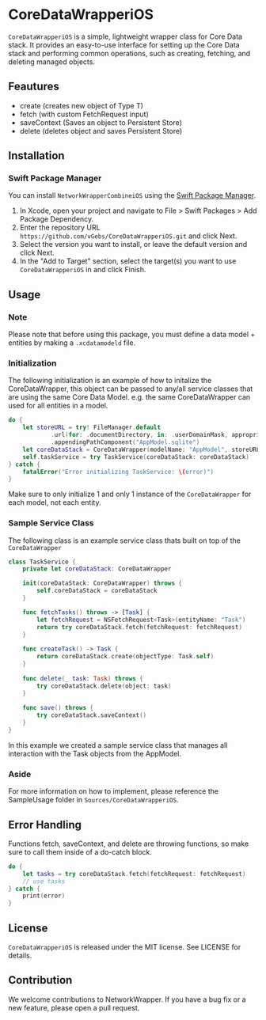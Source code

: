 # CoreDataWrapperiOS

`CoreDataWrapperiOS` is a simple, lightweight wrapper class for Core Data stack. It provides an easy-to-use interface for setting up the Core Data stack and performing common operations, such as creating, fetching, and deleting managed objects.

## Feautures

- create (creates new object of Type T)
- fetch (with custom FetchRequest input)
- saveContext (Saves an object to Persistent Store)
- delete (deletes object and saves Persistent Store)

## Installation

### Swift Package Manager

You can install `NetworkWrapperCombineiOS` using the [Swift Package Manager](https://swift.org/package-manager/).

1. In Xcode, open your project and navigate to File > Swift Packages > Add Package Dependency.
2. Enter the repository URL `https://github.com/vGebs/CoreDataWrapperiOS.git` and click Next.
3. Select the version you want to install, or leave the default version and click Next.
4. In the "Add to Target" section, select the target(s) you want to use `CoreDataWrapperiOS` in and click Finish.

## Usage

### Note

Please note that before using this package, you must define a data model + entities by making a `.xcdatamodeld` file.

### Initialization

The following initialization is an example of how to initalize the CoreDataWrapper, this object can be passed to any/all service classes that are using the same Core Data Model. e.g. the same CoreDataWrapper can used for all entities in a model.

```swift
do {
    let storeURL = try! FileManager.default
            .url(for: .documentDirectory, in: .userDomainMask, appropriateFor: nil, create: true)
            .appendingPathComponent("AppModel.sqlite")
    let coreDataStack = CoreDataWrapper(modelName: "AppModel", storeURL: storeURL)
    self.taskService = try TaskService(coreDataStack: coreDataStack)
} catch {
    fatalError("Error initializing TaskService: \(error)")
}
```

Make sure to only initialize 1 and only 1 instance of the `CoreDataWrapper` for each model, not each entity.

### Sample Service Class

The following class is an example service class thats built on top of the `CoreDataWrapper`

```swift 
class TaskService {
    private let coreDataStack: CoreDataWrapper

    init(coreDataStack: CoreDataWrapper) throws {
        self.coreDataStack = coreDataStack
    }

    func fetchTasks() throws -> [Task] {
        let fetchRequest = NSFetchRequest<Task>(entityName: "Task")
        return try coreDataStack.fetch(fetchRequest: fetchRequest)
    }
    
    func createTask() -> Task {
        return coreDataStack.create(objectType: Task.self)
    }
    
    func delete(_ task: Task) throws {
        try coreDataStack.delete(object: task)
    }
    
    func save() throws {
        try coreDataStack.saveContext()
    }
}
```

In this example we created a sample service class that manages all interaction with the Task objects from the AppModel.

### Aside

For more information on how to implement, please reference the SampleUsage folder in `Sources/CoreDataWrapperiOS`.

## Error Handling

Functions fetch, saveContext, and delete are throwing functions, so make sure to call them inside of a do-catch block.

```swift
do {
    let tasks = try coreDataStack.fetch(fetchRequest: fetchRequest)
    // use tasks
} catch {
    print(error)
}
```

## License

`CoreDataWrapperiOS` is released under the MIT license. See LICENSE for details.

## Contribution

We welcome contributions to NetworkWrapper. If you have a bug fix or a new feature, please open a pull request.
